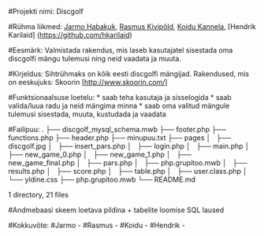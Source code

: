 #Projekti nimi: Discgolf

#Rühma liikmed: [Jarmo Habakuk](https://github.com/jarmhab/), [Rasmus Kivipõld](https://github.com/sizenn/), [Koidu Kannela](https://github.com/Koidu), [Hendrik Karilaid] (https://github.com/hkarilaid)

#Eesmärk: Valmistada rakendus, mis laseb kasutajatel sisestada oma discgolfi mängu tulemusi ning neid vaadata ja muuta.

#Kirjeldus: Sihtrühmaks on kõik eesti discgolfi mängijad. Rakendused, mis on eeskujuks: Skoorin [http://www.skoorin.com/]

#Funktsionaalsuse loetelu: 
	* saab teha kasutaja ja sisselogida
	* saab valida/luua radu ja neid mängima minna
	* saab oma valitud mängule tulemusi sisestada, muuta, kustudada ja vaadata

#Failipuu:
.
├── discgolf_mysql_schema.mwb
├── footer.php
├── functions.php
├── header.php
├── minupuu.txt
├── pages
│   ├── discgolf.jpg
│   ├── insert_pars.php
│   ├── login.php
│   ├── main.php
│   ├── new_game_0.php
│   ├── new_game_1.php
│   ├── new_game_final.php
│   ├── pars.php
│   ├── php.grupitoo.mwb
│   ├── results.php
│   ├── score.php
│   ├── table.php
│   ├── user.class.php
│   └── yldine.css
├── php.grupitoo.mwb
└── README.md

1 directory, 21 files

#Andmebaasi skeem loetava pildina + tabelite loomise SQL laused

#Kokkuvõte:
	#Jarmo - 
	#Rasmus -
	#Koidu - 
	#Hendrik - 

